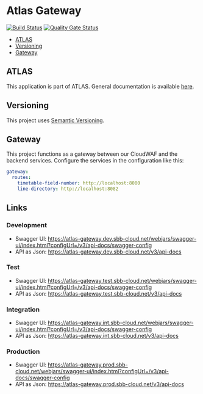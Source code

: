 # Atlas Gateway

[![Build Status](https://ci.sbb.ch/job/KI_ATLAS/job/atlas-gateway/job/master/badge/icon)](https://ci.sbb.ch/job/KI_ATLAS/job/atlas-gateway/job/master/)
[![Quality Gate Status](https://codequality.sbb.ch/api/project_badges/measure?project=ch.sbb%3Aatlas-gateway&metric=alert_status)](https://codequality.sbb.ch/dashboard?id=ch.sbb%3Aatlas-gateway)

<!-- toc -->

- [ATLAS](#atlas)
- [Versioning](#versioning)
- [Gateway](#gateway)

<!-- tocstop -->

## ATLAS
This application is part of ATLAS. General documentation is available [here](https://code.sbb.ch/projects/KI_ATLAS/repos/atlas-backend/browse/README.md#big-picture).

## Versioning
This project uses [Semantic Versioning](https://semver.org/).

## Gateway

This project functions as a gateway between our CloudWAF and the backend services.
Configure the services in the configuration like this:

```yaml
gateway:
  routes:
    timetable-field-number: http://localhost:8080
    line-directory: http://localhost:8082
```

## Links

### Development
* Swagger UI: https://atlas-gateway.dev.sbb-cloud.net/webjars/swagger-ui/index.html?configUrl=/v3/api-docs/swagger-config
* API as Json: https://atlas-gateway.dev.sbb-cloud.net/v3/api-docs

### Test
* Swagger UI: https://atlas-gateway.test.sbb-cloud.net/webjars/swagger-ui/index.html?configUrl=/v3/api-docs/swagger-config
* API as Json: https://atlas-gateway.test.sbb-cloud.net/v3/api-docs

### Integration
* Swagger UI: https://atlas-gateway.int.sbb-cloud.net/webjars/swagger-ui/index.html?configUrl=/v3/api-docs/swagger-config
* API as Json: https://atlas-gateway.int.sbb-cloud.net/v3/api-docs

### Production
* Swagger UI: https://atlas-gateway.prod.sbb-cloud.net/webjars/swagger-ui/index.html?configUrl=/v3/api-docs/swagger-config
* API as Json: https://atlas-gateway.prod.sbb-cloud.net/v3/api-docs